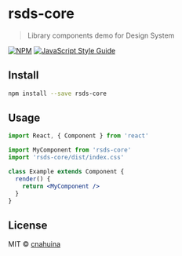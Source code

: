 # rsds-core

> Library components demo for Design System

[![NPM](https://img.shields.io/npm/v/rsds-core.svg)](https://www.npmjs.com/package/rsds-core) [![JavaScript Style Guide](https://img.shields.io/badge/code_style-standard-brightgreen.svg)](https://standardjs.com)

## Install

```bash
npm install --save rsds-core
```

## Usage

```jsx
import React, { Component } from 'react'

import MyComponent from 'rsds-core'
import 'rsds-core/dist/index.css'

class Example extends Component {
  render() {
    return <MyComponent />
  }
}
```

## License

MIT © [cnahuina](https://github.com/cnahuina)
